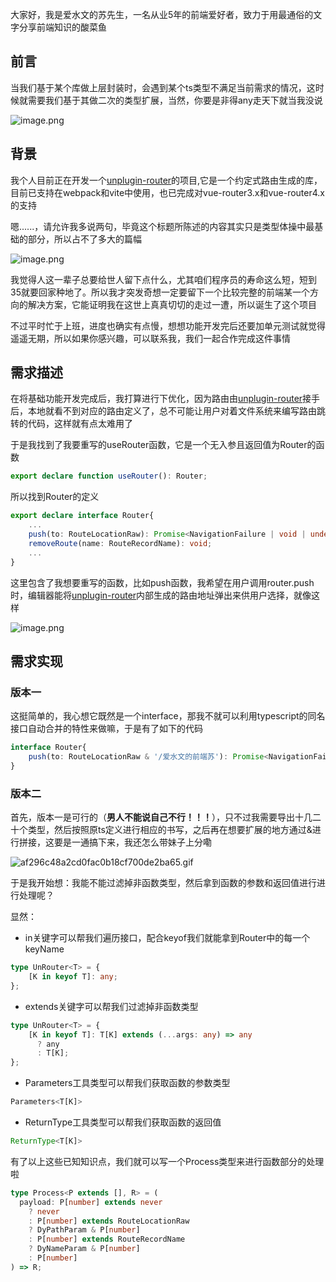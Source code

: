 大家好，我是爱水文的苏先生，一名从业5年的前端爱好者，致力于用最通俗的文字分享前端知识的酸菜鱼

## 前言

当我们基于某个库做上层封装时，会遇到某个ts类型不满足当前需求的情况，这时候就需要我们基于其做二次的类型扩展，当然，你要是非得any走天下就当我没说

![image.png](https://p1-juejin.byteimg.com/tos-cn-i-k3u1fbpfcp/9f7315dc275b4811af6fdaf456b7b22a~tplv-k3u1fbpfcp-watermark.image?)

## 背景

我个人目前正在开发一个[unplugin-router](https://github.com/supanpanCn/unplugin-router/tree/master)的项目,它是一个约定式路由生成的库，目前已支持在webpack和vite中使用，也已完成对vue-router3.x和vue-router4.x的支持

嗯......，请允许我多说两句，毕竟这个标题所陈述的内容其实只是类型体操中最基础的部分，所以占不了多大的篇幅

![image.png](https://p1-juejin.byteimg.com/tos-cn-i-k3u1fbpfcp/36b311b2768b451199e29b5cbba111a2~tplv-k3u1fbpfcp-watermark.image?)

我觉得人这一辈子总要给世人留下点什么，尤其咱们程序员的寿命这么短，短到35就要回家种地了。所以我才突发奇想一定要留下一个比较完整的前端某一个方向的解决方案，它能证明我在这世上真真切切的走过一遭，所以诞生了这个项目

不过平时忙于上班，进度也确实有点慢，想想功能开发完后还要加单元测试就觉得遥遥无期，所以如果你感兴趣，可以联系我，我们一起合作完成这件事情

## 需求描述

在将基础功能开发完成后，我打算进行下优化，因为路由由[unplugin-router](https://github.com/supanpanCn/unplugin-router/tree/master)接手后，本地就看不到对应的路由定义了，总不可能让用户对着文件系统来编写路由跳转的代码，这样就有点太难用了

于是我找到了我要重写的useRouter函数，它是一个无入参且返回值为Router的函数

```ts
export declare function useRouter(): Router;
```

所以找到Router的定义

```ts
export declare interface Router{
    ...
    push(to: RouteLocationRaw): Promise<NavigationFailure | void | undefined>;
    removeRoute(name: RouteRecordName): void;
    ...
}
```

这里包含了我想要重写的函数，比如push函数，我希望在用户调用router.push时，编辑器能将[unplugin-router](https://github.com/supanpanCn/unplugin-router/tree/master)内部生成的路由地址弹出来供用户选择，就像这样

![image.png](https://p3-juejin.byteimg.com/tos-cn-i-k3u1fbpfcp/dd95e9a57f8a4442a976e718a64fabfd~tplv-k3u1fbpfcp-watermark.image?)

## 需求实现

### 版本一

这挺简单的，我心想它既然是一个interface，那我不就可以利用typescript的同名接口自动合并的特性来做嘛，于是有了如下的代码

```ts
interface Router{
    push(to: RouteLocationRaw & '/爱水文的前端苏'): Promise<NavigationFailure | void | undefined>;
}
```

### 版本二

首先，版本一是可行的（**男人不能说自己不行！！！**），只不过我需要导出十几二十个类型，然后按照原ts定义进行相应的书写，之后再在想要扩展的地方通过&进行拼接，这要是一通搞下来，我还怎么带妹子上分嘞

![af296c48a2cd0fac0b18cf700de2ba65.gif](https://p3-juejin.byteimg.com/tos-cn-i-k3u1fbpfcp/57bc4d965224428393b323f17196a4bb~tplv-k3u1fbpfcp-watermark.image?)

于是我开始想：我能不能过滤掉非函数类型，然后拿到函数的参数和返回值进行进行处理呢？

显然：

- in关键字可以帮我们遍历接口，配合keyof我们就能拿到Router中的每一个keyName

```ts
type UnRouter<T> = {
    [K in keyof T]: any;
};
```

- extends关键字可以帮我们过滤掉非函数类型

```ts
type UnRouter<T> = {
    [K in keyof T]: T[K] extends (...args: any) => any
      ? any
      : T[K];
};
```

- Parameters工具类型可以帮我们获取函数的参数类型

```ts
Parameters<T[K]>
```

- ReturnType工具类型可以帮我们获取函数的返回值

```ts
ReturnType<T[K]>
```

有了以上这些已知知识点，我们就可以写一个Process类型来进行函数部分的处理啦

```ts
type Process<P extends [], R> = (
  payload: P[number] extends never
    ? never
    : P[number] extends RouteLocationRaw
    ? DyPathParam & P[number]
    : P[number] extends RouteRecordName
    ? DyNameParam & P[number]
    : P[number]
) => R;
```



